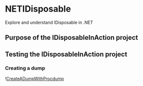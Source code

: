 # NETIDisposable
Explore and understand IDisposable in .NET

## Purpose of the IDisposableInAction project

## Testing the IDisposableInAction project

### Creating a dump

\![CreateADumpWithProcdump](https://user-images.githubusercontent.com/10991852/27739097-bdb0d6b2-5dad-11e7-89ec-504e4f70cbe0.png)
